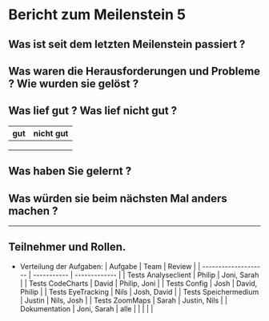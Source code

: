 # Bericht zum Meilenstein 5

## Was ist seit dem letzten Meilenstein passiert ?

## Was waren die Herausforderungen und Probleme ? Wie wurden sie gelöst ?

## Was lief gut ? Was lief nicht gut ?
| gut | nicht gut |
| --- | --------- |
|     |           |
|     |           |
|     |           |

## Was haben Sie gelernt ?

## Was würden sie beim nächsten Mal anders machen ?

---
## Teilnehmer und Rollen.

- Verteilung der Aufgaben:
    | Aufgabe              | Team        | Review        |
    | -------------------- | ----------- | ------------- |
    | Tests Analyseclient  | Philip      | Joni, Sarah   |
    | Tests CodeCharts     | David       | Philip, Joni  |
    | Tests Config         | Josh        | David, Philip |
    | Tests EyeTracking    | Nils        | Josh, David   |
    | Tests Speichermedium | Justin      | Nils, Josh    |
    | Tests ZoomMaps       | Sarah       | Justin, Nils  |
    | Dokumentation        | Joni, Sarah | alle          |
    |                      |             |               |
